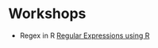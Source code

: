# Workshops

- Regex in R
[Regular Expressions using R](https://scopinho.github.io/Workshops/Regex_R)
